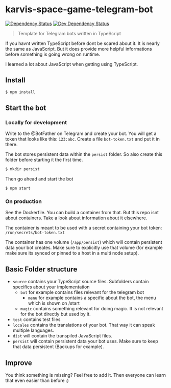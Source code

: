 # karvis-space-game-telegram-bot

[![Dependency Status](https://david-dm.org/EdJoPaTo/karvis-space-game-telegram-bot/status.svg)](https://david-dm.org/EdJoPaTo/karvis-space-game-telegram-bot)
[![Dev Dependency Status](https://david-dm.org/EdJoPaTo/karvis-space-game-telegram-bot/dev-status.svg)](https://david-dm.org/EdJoPaTo/karvis-space-game-telegram-bot?type=dev)

> Template for Telegram bots written in TypeScript

If you havnt written TypeScript before dont be scared about it.
It is nearly the same as JavaScript.
But it does provide more helpful informations before something is going wrong on runtime.

I learned a lot about JavaScript when getting using TypeScript.


## Install

```sh
$ npm install
```


## Start the bot

### Locally for development

Write to the @BotFather on Telegram and create your bot.
You will get a token that looks like this: `123:abc`.
Create a file `bot-token.txt` and put it in there.

The bot stores persistent data within the `persist` folder.
So also create this folder before starting it the first time.

```sh
$ mkdir persist
```

Then go ahead and start the bot

```sh
$ npm start
```

### On production

See the Dockerfile.
You can build a container from that.
But this repo isnt about containers.
Take a look about information about it elsewhere.

The container is meant to be used with a secret containing your bot token: `/run/secrets/bot-token.txt`

The container has one volume (`/app/persist`) which will contain persistent data your bot creates.
Make sure to explicitly use that volume (for example make sure its synced or pinned to a host in a multi node setup).

## Basic Folder structure

- `source` contains your TypeScript source files. Subfolders contain specifics about your implementation
  - `bot` for example contains files relevant for the telegram bot
    - `menu` for example contains a specific about the bot, the menu which is shown on /start
  - `magic` contains something relevant for doing magic. It is not relevant for the bot directly but used by it.
- `test` contains test files
- `locales` contains the translations of your bot. That way it can speak multiple languages.
- `dist` will contain the transpiled JavaScript files.
- `persist` will contain persistent data your bot uses. Make sure to keep that data persistent (Backups for example).

## Improve

You think something is missing?
Feel free to add it.
Then everyone can learn that even easier than before :)

